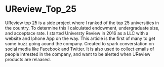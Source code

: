 # UReview_Top_25
UReview top 25 is a side project where I ranked of the top 25 universities in the country.
To determine this I calculated endowment, undergraduate size, and acceptace rate. 
I started Universty Review in 2016 as a LLC with a website and Iphone App on the way.
This article is the first of many to get some buzz going aound the company. 
Created to spark converstation on social media like Facebook and Twitter. 
It is also used to collect emails of people intrested in the company, and want to be alerted when UReview products are relaased. 
